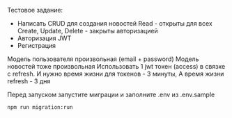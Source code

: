 Тестовое задание:

- Написать CRUD для создания новостей
Read - открыты для всех
Create, Update, Delete - закрыты авторизацией
- Авторизация JWT
- Регистрация

Модель пользователя произвольная (email + password)
Модель новостей тоже произвольная
Использовать 1 jwt токен (access) в связке с refresh. И нужно время жизни для токенов - 3 минуты,
А время жизни refresh - 3 дня


Перед запуском запустите миграции и заполните .env из .env.sample
```
npm run migration:run
```
